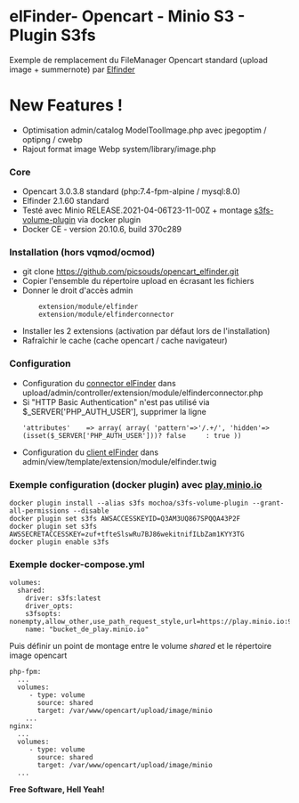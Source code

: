 

# elFinder- Opencart - Minio S3 - Plugin S3fs

Exemple de remplacement du FileManager Opencart standard (upload image + summernote) par [Elfinder](https://github.com/Studio-42/elFinder)  

# New Features !

- Optimisation admin/catalog ModelToolImage.php avec jpegoptim / optipng / cwebp
- Rajout format image Webp system/library/image.php

### Core

* Opencart 3.0.3.8 standard (php:7.4-fpm-alpine / mysql:8.0)
* Elfinder 2.1.60 standard 
* Testé avec Minio RELEASE.2021-04-06T23-11-00Z + montage [s3fs-volume-plugin](https://github.com/marcelo-ochoa/docker-volume-plugins/tree/master/s3fs-volume-plugin) via docker plugin
* Docker CE - version 20.10.6, build 370c289

### Installation (hors vqmod/ocmod)

* git clone https://github.com/picsouds/opencart_elfinder.git 
* Copier l'ensemble du répertoire upload en écrasant les fichiers 
* Donner le droit d'accès admin 
    ```
	    extension/module/elfinder
	    extension/module/elfinderconnector
    ```
* Installer les 2 extensions (activation par défaut lors de l'installation)
* Rafraîchir le cache (cache opencart / cache navigateur)

### Configuration

+ Configuration du [connector elFinder](https://github.com/Studio-42/elFinder/wiki/Connector-configuration-options) dans upload/admin/controller/extension/module/elfinderconnector.php 
+ Si "HTTP Basic Authentication" n'est pas utilisé via $_SERVER['PHP_AUTH_USER'], supprimer la ligne
    ```
    'attributes'	=> array( array( 'pattern'=>'/.+/', 'hidden'=>(isset($_SERVER['PHP_AUTH_USER']))? false     : true ))
    ```
+ Configuration du [client elFinder](https://github.com/Studio-42/elFinder/wiki/Client-configuration-options) dans admin/view/template/extension/module/elfinder.twig 

### Exemple configuration (docker plugin) avec [play.minio.io](https://play.minio.io:9000/minio/login)  

    docker plugin install --alias s3fs mochoa/s3fs-volume-plugin --grant-all-permissions --disable
    docker plugin set s3fs AWSACCESSKEYID=Q3AM3UQ867SPQQA43P2F
    docker plugin set s3fs AWSSECRETACCESSKEY=zuf+tfteSlswRu7BJ86wekitnifILbZam1KYY3TG
    docker plugin enable s3fs

      
### Exemple docker-compose.yml

	volumes:
	  shared:
	    driver: s3fs:latest
	    driver_opts:
	    s3fsopts: nonempty,allow_other,use_path_request_style,url=https://play.minio.io:9000,uid=$UID,gid=$GID
	    name: "bucket_de_play.minio.io"   
    
Puis définir un point de montage entre le volume *shared* et le répertoire image opencart 

    php-fpm:    
      ...        
      volumes:
	     - type: volume
	       source: shared
	       target: /var/www/opencart/upload/image/minio
	    ...
    nginx:
	  ...
	  volumes:
	     - type: volume
	       source: shared
	       target: /var/www/opencart/upload/image/minio
      ...

**Free Software, Hell Yeah!**
